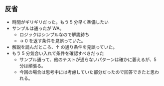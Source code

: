 ## 反省

- 時間がギリギリだった。もう 5 分早く準備したい
- サンプルは通ったが WA。
  - ロジックはシンプルなので解説待ち
  - → 0 を返す条件を見誤っていた。
- 解説を読んだところ、↑ の通り条件を見誤っていた。
- もう 5 分気合い入れて条件を確認すべきだった
  - サンプル通って、他のテストが通らないパターンは確かに萎えるが、5 分は頑張る。
  - 今回の場合は思考中には考慮していた部分だったので回答できたと思われる。
